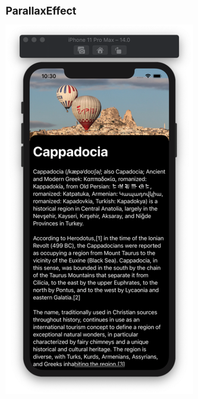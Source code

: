 # ParallaxEffect

![](https://github.com/ram4ik/ParallaxEffect/blob/main/ParallaxEffect/Assets.xcassets/Screenshot%202020-08-11%20at%2022.30.53.imageset/Screenshot%202020-08-11%20at%2022.30.53.png)

